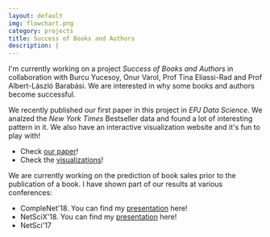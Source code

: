```yaml
---
layout: default
img: flowchart.png
category: projects
title: Success of Books and Authors
description: |
---
```

I'm currently working on a project *Success of Books and Authors* in collaboration with Burcu Yucesoy, Onur Varol, Prof Tina Eliassi-Rad and Prof Albert-László Barabási. We are interested in why some books and authors become successful.

We recently published our first paper in this project in *EPJ Data Science*. We analzed the *New York Times* Bestseller data and found a lot of interesting pattern in it. We also have an interactive visualization website and it's fun to play with!

- Check [our paper](https://epjdatascience.springeropen.com/articles/10.1140/epjds/s13688-018-0135-y)!
- Check the [visualizations](http://bestsellers.barabasilab.com)!

We are currently working on the prediction of book sales prior to the publication of a book. I have shown part of our results at various conferences:

- CompleNet'18. You can find my [presentation](https://raw.githubusercontent.com/xindi-dumbledore/xindi-dumbledore.github.io/master/_includes/myfiles/LearningToPlace_final.pdf) here!
- NetSciX'18. You can find my [presentation](https://raw.githubusercontent.com/xindi-dumbledore/xindi-dumbledore.github.io/master/_includes/myfiles/NetSciX_presentation.pdf) here!
- NetSci'17